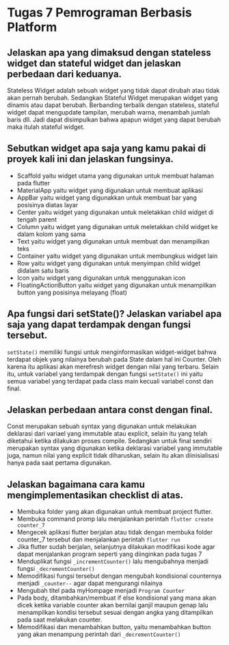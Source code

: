 # Tugas 7 Pemrograman Berbasis Platform

## Jelaskan apa yang dimaksud dengan stateless widget dan stateful widget dan jelaskan perbedaan dari keduanya.
Stateless Widget adalah sebuah widget yang tidak dapat dirubah atau tidak akan pernah berubah. Sedangkan Stateful Widget merupakan widget yang dinamis atau dapat berubah. Berbanding terbalik dengan stateless, stateful widget dapat mengupdate tampilan, merubah warna, menambah jumlah baris dll. Jadi dapat disimpulkan bahwa apapun widget yang dapat berubah maka itulah stateful widget.

## Sebutkan widget apa saja yang kamu pakai di proyek kali ini dan jelaskan fungsinya.
- Scaffold yaitu widget utama yang digunakan untuk membuat halaman pada flutter
- MaterialApp yaitu widget yang digunakan untuk membuat aplikasi
- AppBar yaitu widget yang digunakkan untuk membuat bar yang posisinya diatas layar
- Center yaitu widget yang digunakan untuk meletakkan child widget di tengah parent
- Column yaitu widget yang digunakan untuk meletakkan child widget ke dalam kolom yang sama
- Text yaitu widget yang digunakan untuk membuat dan menampilkan teks
- Container yaitu widget yang digunakan untuk membungkus widget lain
- Row yaitu widget yang digunakan untuk menyimpan child widget didalam satu baris
- Icon yaitu widget yang digunakan untuk menggunakan icon
- FloatingActionButton yaitu widget yang digunakan untuk menampilkan button yang posisinya melayang (float)



## Apa fungsi dari setState()? Jelaskan variabel apa saja yang dapat terdampak dengan fungsi tersebut.
`setState()` memiliki fungsi untuk menginformasikan widget-widget bahwa terdapat objek yang nilainya berubah pada State dalam hal ini Counter. Oleh karena itu aplikasi akan merefresh widget dengan nilai yang terbaru. Selain itu, untuk variabel yang terdampak dengan fungsi `setState()` ini yaitu semua variabel yang terdapat pada class main kecuali variabel const dan final.

## Jelaskan perbedaan antara const dengan final.
Const merupakan sebuah syntax yang digunakan untuk melakukan deklarasi dari variael yang immutable atau explicit, selain itu yang telah diketahui ketika dilakukan proses compile. Sedangkan untuk final sendiri merupakan syntax yang digunakan ketika deklarasi variabel yang immutable juga, namun nilai yang explicit tidak diharuskan, selain itu akan diinisialisasi hanya pada saat pertama digunakan.

##  Jelaskan bagaimana cara kamu mengimplementasikan checklist di atas.
- Membuka folder yang akan digunakan untuk membuat project flutter.
- Membuka command promp lalu menjalankan perintah `flutter create counter_7` 
- Mengecek aplikasi flutter berjalan atau tidak dengan membuka folder counter_7 tersebut dan menjalankan perintah `flutter run`
- Jika flutter sudah berjalan, selanjutnya dilakukan modifikasi kode agar dapat menjalankan program seperti yang diinginkan pada tugas 7
- Menduplikat fungsi `_incrementCounter()` lalu mengubahnya menjadi fungsi `_decrementCounter()`
- Memodifikasi fungsi tersebut dengan mengubah kondisional counternya menjadi `_counter--` agar dapat mengurangi nilainya
- Mengubah titel pada myHompage menjadi `Program Counter`
- Pada body, ditambahkan/membuat if else kondisional yang mana akan dicek ketika variable counter akan bernilai ganjil maupun genap lalu menampilkan kondisi tersebut sesuai dengan angka yang ditampilkan pada saat melakukan counter.
- Memodifikasi dan menambahkan button, yaitu menambahkan button yang akan menampung perintah dari `_decrementCounter()`
